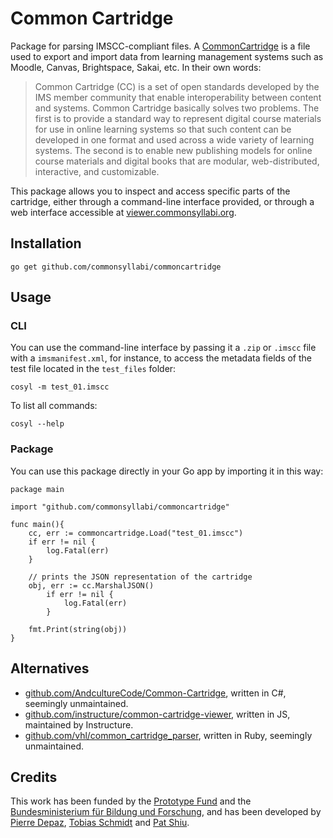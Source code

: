 # Common Cartridge

Package for parsing IMSCC-compliant files. A [CommonCartridge](https://www.imsglobal.org/activity/common-cartridge) is a file used to export and import data from learning management systems such as Moodle, Canvas, Brightspace, Sakai, etc. In their own words:

> Common Cartridge (CC) is a set of open standards developed by the IMS member community that enable interoperability between content and systems. Common Cartridge basically solves two problems. The first is to provide a standard way to represent digital course materials for use in online learning systems so that such content can be developed in one format and used across a wide variety of learning systems. The second is to enable new publishing models for online course materials and digital books that are modular, web-distributed, interactive, and customizable.

This package allows you to inspect and access specific parts of the cartridge, either through a command-line interface provided, or through a web interface accessible at [viewer.commonsyllabi.org](https://viewer.commonsyllabi.org).

## Installation

```
go get github.com/commonsyllabi/commoncartridge
```

## Usage

### CLI

You can use the command-line interface by passing it a `.zip` or `.imscc` file with a `imsmanifest.xml`, for instance, to access the metadata fields of the test file located in the `test_files` folder:

```
cosyl -m test_01.imscc
```

To list all commands:

```
cosyl --help
```
### Package

You can use this package directly in your Go app by importing it in this way:

```
package main

import "github.com/commonsyllabi/commoncartridge"

func main(){
    cc, err := commoncartridge.Load("test_01.imscc")
    if err != nil {
        log.Fatal(err)
    }

    // prints the JSON representation of the cartridge
    obj, err := cc.MarshalJSON()
		if err != nil {
			log.Fatal(err)
		}

	fmt.Print(string(obj))
}

```

## Alternatives

- [github.com/AndcultureCode/Common-Cartridge](https://github.com/AndcultureCode/Common-Cartridge/), written in C#, seemingly unmaintained.
- [github.com/instructure/common-cartridge-viewer](https://github.com/instructure/common-cartridge-viewer), written in JS, maintained by Instructure.
- [github.com/vhl/common_cartridge_parser](https://github.com/vhl/common_cartridge_parser), written in Ruby, seemingly unmaintained.

## Credits

This work has been funded by the [Prototype Fund](https://prototypefund.de) and the [Bundesministerium für Bildung und Forschung](https://www.bmbf.de/bmbf/de/home/home_node.html), and has been developed by [Pierre Depaz](https://github.com/periode), [Tobias Schmidt](https://github.com/grobie) and [Pat Shiu](https://github.com/patshiu).